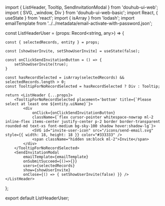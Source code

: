 import { ListHeader, Tooltip, SendInvitationModal } from 'douhub-ui-web';
import {  SVG, _window, Div } from 'douhub-ui-web-basic';
import React, {  useState } from 'react';
import { isArray } from 'lodash';
import emailTemplate from '../../metadata/email-activate-with-password.json';

const ListHeaderUser = (props: Record<string, any>) => {

    const { selectedRecords, entity } = props;

    const [showUserInvite, setShowUserInvite] = useState(false);

    const onClickSendInvitationButton = () => {
        setShowUserInvite(true);
    }

    const hasRecordSelected = isArray(selectedRecords) && selectedRecords.length > 0;
    const TooltipForNoRecordSelected = hasRecordSelected ? Div : Tooltip;

    return <ListHeader {...props}>
        <TooltipForNoRecordSelected placement='bottom' title={`Please select at least one ${entity.uiName}`}>
            <div
                onClick={onClickSendInvitationButton}
                className={`flex cursor-pointer whitespace-nowrap ml-2 inline-flex items-center justify-center p-2 border border-transparent rounded-md text-xs font-medium bg-sky-100 shadow hover:shadow-lg`}>
                <SVG id="invite-user-icon" src="/icons/send-email.svg" style={{ width: 18, height: 18 }} color="#333333" />
                <span className="hidden sm:block ml-2">Invite</span>
            </div>
        </TooltipForNoRecordSelected>
        <SendInvitationModal
            emailTemplate={emailTemplate}
            onSubmitSucceed={()=>{}}
            users={selectedRecords}
            show={showUserInvite}
            onClose={() => { setShowUserInvite(false) }} />
    </ListHeader>
};

export default ListHeaderUser;

